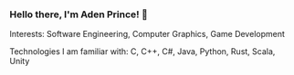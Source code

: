 ### Hello there, I'm Aden Prince! 👋

Interests: Software Engineering, Computer Graphics, Game Development

Technologies I am familiar with: C, C++, C#, Java, Python, Rust, Scala, Unity
